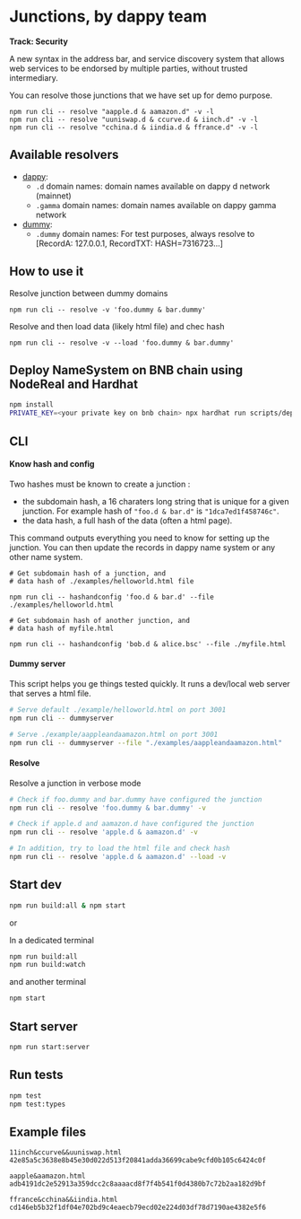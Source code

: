 # Junctions, by dappy team

**Track: Security**

A new syntax in the address bar, and service discovery system that allows web services to be endorsed by multiple parties, without trusted intermediary.

You can resolve those junctions that we have set up for demo purpose.

```
npm run cli -- resolve "aapple.d & aamazon.d" -v -l
npm run cli -- resolve "uuniswap.d & ccurve.d & iinch.d" -v -l
npm run cli -- resolve "cchina.d & iindia.d & ffrance.d" -v -l
```

## Available resolvers

- [dappy](./src/lib/domainResolvers/dappy.ts):
  - `.d` domain names: domain names available on dappy d network (mainnet)
  - `.gamma` domain names: domain names available on dappy gamma network
- [dummy](./src/lib/domainResolvers/dummy.ts):
  - `.dummy` domain names: For test purposes, always resolve to [RecordA: 127.0.0.1, RecordTXT: HASH=7316723...]

## How to use it

Resolve junction between dummy domains

```
npm run cli -- resolve -v 'foo.dummy & bar.dummy'
```

Resolve and then load data (likely html file) and chec hash

```
npm run cli -- resolve -v --load 'foo.dummy & bar.dummy'
```

## Deploy NameSystem on BNB chain using NodeReal and Hardhat

```bash
npm install
PRIVATE_KEY=<your private key on bnb chain> npx hardhat run scripts/deploy.ts --network bnbtestnet
```

## CLI

#### Know hash and config

Two hashes must be known to create a junction :

- the subdomain hash, a 16 charaters long string that is unique for a given junction. For example hash of `"foo.d & bar.d"` is `"1dca7ed1f458746c"`.
- the data hash, a full hash of the data (often a html page).

This command outputs everything you need to know for setting up the junction. You can then update the records in dappy name system or any other name system.

```
# Get subdomain hash of a junction, and
# data hash of ./examples/helloworld.html file

npm run cli -- hashandconfig 'foo.d & bar.d' --file ./examples/helloworld.html

# Get subdomain hash of another junction, and
# data hash of myfile.html

npm run cli -- hashandconfig 'bob.d & alice.bsc' --file ./myfile.html
```

#### Dummy server

This script helps you ge things tested quickly. It runs a dev/local web server that serves a html file.

```sh
# Serve default ./example/helloworld.html on port 3001
npm run cli -- dummyserver

# Serve ./example/aappleandaamazon.html on port 3001
npm run cli -- dummyserver --file "./examples/aappleandaamazon.html"
```

#### Resolve

Resolve a junction in verbose mode

```sh
# Check if foo.dummy and bar.dummy have configured the junction
npm run cli -- resolve 'foo.dummy & bar.dummy' -v

# Check if apple.d and aamazon.d have configured the junction
npm run cli -- resolve 'apple.d & aamazon.d' -v

# In addition, try to load the html file and check hash
npm run cli -- resolve 'apple.d & aamazon.d' --load -v
```

## Start dev

```sh
npm run build:all & npm start
```

or

In a dedicated terminal

```sh
npm run build:all
npm run build:watch
```

and another terminal

```sh
npm start
```

## Start server

```sh
npm run start:server
```

## Run tests

```sh
npm test
npm test:types
```

## Example files

```
11inch&ccurve&&uuniswap.html
42e85a5c3638e8b45e30d022d513f20841adda36699cabe9cfd0b105c6424c0f

aapple&aamazon.html
adb4191dc2e52913a359dcc2c8aaaacd8f7f4b541f0d4380b7c72b2aa182d9bf

ffrance&cchina&&iindia.html
cd146eb5b32f1df04e702bd9c4eaecb79ecd02e224d03df78d7190ae4382e5f6
```
